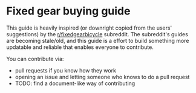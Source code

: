# Fixed gear buying guide

This guide is heavily inspired (or downright copied from the users' suggestions) by the [r/fixedgearbicycle](https://reddit.com/r/fixedgearbicycle) subreddit. The subreddit's guides are becoming stale/old, and this guide is a effort to build something more updatable and reliable that enables everyone to contribute.  

You can contribute via:
- pull requests if you know how they work
- opening an issue and letting someone who knows to do a pull request
- TODO: find a document-like way of contributing
